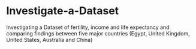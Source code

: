 # Investigate-a-Dataset
Investigating a Dataset of fertility, income and life expectancy and comparing findings between five major countries (Egypt, United Kingdom, United States, Australia and China)

